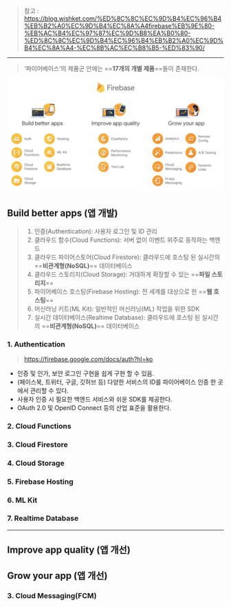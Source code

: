 > 참고 : https://blog.wishket.com/%ED%8C%8C%EC%9D%B4%EC%96%B4%EB%B2%A0%EC%9D%B4%EC%8A%A4firebase%EB%9E%80-%EB%AC%B4%EC%97%87%EC%9D%B8%EA%B0%80-%ED%8C%8C%EC%9D%B4%EC%96%B4%EB%B2%A0%EC%9D%B4%EC%8A%A4-%EC%8B%AC%EC%B8%B5-%ED%83%90/

---

> ‘파이어베이스’의 제품군 안에는 ==**17개의 개별 제품**==들이 존재한다.


![](../../assets/Firebase%20제품군.png)


## Build better apps (앱 개발)

>1. 인증(Authentication): 사용자 로그인 및 ID 관리
>2. 클라우드 함수(Cloud Functions): 서버 없이 이벤트 위주로 동작하는 백엔드
>3. 클라우드 파이어스토어(Cloud Firestore): 클라우드에 호스팅 된 실시간의 ==**비관계형(NoSQL)**== 데이터베이스
>4. 클라우드 스토리지(Cloud Storage): 거대하게 확장할 수 있는 ==**파일 스토리지**==
>5. 파이어베이스 호스팅(Firebase Hosting): 전 세계를 대상으로 한 ==**웹 호스팅**==
>6. 머신러닝 키트(ML Kit): 일반적인 머신러닝(ML) 작업을 위한 SDK
>7. 실시간 데이터베이스(Realtime Database): 클라우드에 호스팅 된 실시간의 ==**비관계형(NoSQL)**== 데이터베이스

### 1. Authentication
> https://firebase.google.com/docs/auth?hl=ko
- 인증 및 인가, 보안 로그인 구현을 쉽게 구현 할 수 있음.
- (페이스북, 트위터, 구글, 깃허브 등) 다양한 서비스의 ID를 파이어베이스 인증 한 곳에서 관리할 수 있다.
- 사용자 인증 시 필요한 백엔드 서비스와 쉬운 SDK를 제공한다.
- OAuth 2.0 및 OpenID Connect 등의 산업 표준을 활용한다.

### 2. Cloud Functions

### 3. Cloud Firestore

### 4. Cloud Storage

### 5. Firebase Hosting

### 6. ML Kit

### 7. Realtime Database

---

## Improve app quality (앱 개선)



## Grow your app (앱 개선)

### 3. Cloud Messaging(FCM)

